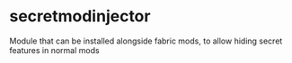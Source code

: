 # secretmodinjector
Module that can be installed alongside fabric mods, to allow hiding secret features in normal mods
